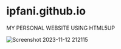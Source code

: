 # ipfani.github.io
MY PERSONAL WEBSITE USING HTML5UP

![Screenshot 2023-11-12 212115](https://github.com/Ipfani/ipfani.github.io/assets/150608520/7466dce3-e1ba-46fd-86de-9d4038072a93)
